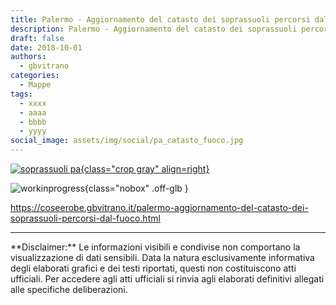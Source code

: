 ```yaml
---
title: Palermo - Aggiornamento del catasto dei soprassuoli percorsi dal fuoco - Incendi anno 2017
description: Palermo - Aggiornamento del catasto dei soprassuoli percorsi dal fuoco - Incendi anno 2017
draft: false
date: 2018-10-01
authors:
  - gbvitrano
categories:
  - Mappe
tags:
  - xxxx
  - aaaa
  - bbbb
  - yyyy
social_image: assets/img/social/pa_catasto_fuoco.jpg
---
```

<style>
.md-typeset code { background-color: #fff0;}  
.md-typeset pre>code { background-color: #fff0;}  
</style>
[![soprassuoli pa](pa_catasto_fuoco.jpg "Palermo - Aggiornamento del catasto dei soprassuoli percorsi dal fuoco - Incendi anno 2017" ){class="crop gray" align=right}](index.md)


![workinprogress](https://coseerobe.it/assets/img/workinprogress.jpg "Work in progress"){class="nobox" .off-glb }
<!-- more -->

https://coseerobe.gbvitrano.it/palermo-aggiornamento-del-catasto-dei-soprassuoli-percorsi-dal-fuoco.html

<hr>
**Disclaimer:** Le informazioni visibili e condivise non comportano la visualizzazione di dati sensibili. Data la natura esclusivamente informativa degli elaborati grafici e dei testi riportati, questi non costituiscono atti ufficiali. Per accedere agli atti ufficiali si rinvia agli elaborati definitivi allegati alle specifiche deliberazioni.